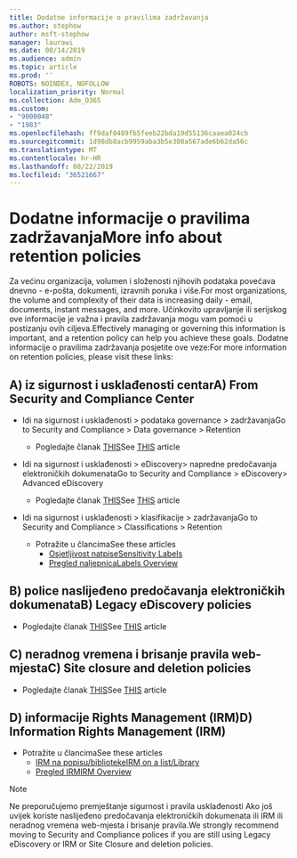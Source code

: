 ```yaml
---
title: Dodatne informacije o pravilima zadržavanja
ms.author: stephow
author: msft-stephow
manager: laurawi
ms.date: 08/14/2019
ms.audience: admin
ms.topic: article
ms.prod: ''
ROBOTS: NOINDEX, NOFOLLOW
localization_priority: Normal
ms.collection: Adm_O365
ms.custom:
- "9000048"
- "1983"
ms.openlocfilehash: ff9daf0489fb5feeb22bda19d55136caaea024cb
ms.sourcegitcommit: 1d98db8acb9959aba3b5e308a567ade6b62da56c
ms.translationtype: MT
ms.contentlocale: hr-HR
ms.lasthandoff: 08/22/2019
ms.locfileid: "36521667"
---
```

# <a name="more-info-about-retention-policies"></a><span data-ttu-id="1b5ac-102">Dodatne informacije o pravilima zadržavanja</span><span class="sxs-lookup"><span data-stu-id="1b5ac-102">More info about retention policies</span></span>

<span data-ttu-id="1b5ac-103">Za većinu organizacija, volumen i složenosti njihovih podataka povećava dnevno - e-pošta, dokumenti, izravnih poruka i više.</span><span class="sxs-lookup"><span data-stu-id="1b5ac-103">For most organizations, the volume and complexity of their data is increasing daily - email, documents, instant messages, and more.</span></span> <span data-ttu-id="1b5ac-104">Učinkovito upravljanje ili serijskog ove informacije je važna i pravila zadržavanja mogu vam pomoći u postizanju ovih ciljeva.</span><span class="sxs-lookup"><span data-stu-id="1b5ac-104">Effectively managing or governing this information is important, and a retention policy can help you achieve these goals.</span></span> <span data-ttu-id="1b5ac-105">Dodatne informacije o pravilima zadržavanja posjetite ove veze:</span><span class="sxs-lookup"><span data-stu-id="1b5ac-105">For more information on retention policies, please visit these links:</span></span>

## <a name="a-from-security-and-compliance-center"></a><span data-ttu-id="1b5ac-106">A) iz sigurnost i usklađenosti centar</span><span class="sxs-lookup"><span data-stu-id="1b5ac-106">A) From Security and Compliance Center</span></span>

- <span data-ttu-id="1b5ac-107">Idi na sigurnost i usklađenosti > podataka governance > zadržavanja</span><span class="sxs-lookup"><span data-stu-id="1b5ac-107">Go to Security and Compliance > Data governance > Retention</span></span>
  - <span data-ttu-id="1b5ac-108">Pogledajte članak [THIS](https://docs.microsoft.com/office365/securitycompliance/retention-policies)</span><span class="sxs-lookup"><span data-stu-id="1b5ac-108">See [THIS](https://docs.microsoft.com/office365/securitycompliance/retention-policies) article</span></span>

- <span data-ttu-id="1b5ac-109">Idi na sigurnost i usklađenosti > eDiscovery> napredne predočavanja elektroničkih dokumenata</span><span class="sxs-lookup"><span data-stu-id="1b5ac-109">Go to Security and Compliance > eDiscovery> Advanced eDiscovery</span></span> 
  - <span data-ttu-id="1b5ac-110">Pogledajte članak [THIS](https://docs.microsoft.com/office365/securitycompliance/ediscovery-cases)</span><span class="sxs-lookup"><span data-stu-id="1b5ac-110">See [THIS](https://docs.microsoft.com/office365/securitycompliance/ediscovery-cases) article</span></span>

- <span data-ttu-id="1b5ac-111">Idi na sigurnost i usklađenosti > klasifikacije > zadržavanja</span><span class="sxs-lookup"><span data-stu-id="1b5ac-111">Go to Security and Compliance > Classifications > Retention</span></span>
  - <span data-ttu-id="1b5ac-112">Potražite u člancima</span><span class="sxs-lookup"><span data-stu-id="1b5ac-112">See these articles</span></span>
    - [<span data-ttu-id="1b5ac-113">Osjetljivost natpise</span><span class="sxs-lookup"><span data-stu-id="1b5ac-113">Sensitivity Labels</span></span>](https://docs.microsoft.com/office365/securitycompliance/sensitivity-labels)
    - [<span data-ttu-id="1b5ac-114">Pregled naljepnica</span><span class="sxs-lookup"><span data-stu-id="1b5ac-114">Labels Overview</span></span>](https://docs.microsoft.com/office365/securitycompliance/labels)

## <a name="b-legacy-ediscovery-policies"></a><span data-ttu-id="1b5ac-115">B) police naslijeđeno predočavanja elektroničkih dokumenata</span><span class="sxs-lookup"><span data-stu-id="1b5ac-115">B) Legacy eDiscovery policies</span></span>

- <span data-ttu-id="1b5ac-116">Pogledajte članak [THIS](https://support.office.com/article/Set-up-an-eDiscovery-Center-in-SharePoint-Online-A18F8975-AA7F-43B4-A7D6-001D14744D8E)</span><span class="sxs-lookup"><span data-stu-id="1b5ac-116">See [THIS](https://support.office.com/article/Set-up-an-eDiscovery-Center-in-SharePoint-Online-A18F8975-AA7F-43B4-A7D6-001D14744D8E) article</span></span>

## <a name="c-site-closure-and-deletion-policies"></a><span data-ttu-id="1b5ac-117">C) neradnog vremena i brisanje pravila web-mjesta</span><span class="sxs-lookup"><span data-stu-id="1b5ac-117">C) Site closure and deletion policies</span></span>

- <span data-ttu-id="1b5ac-118">Pogledajte članak [THIS](https://support.office.com/article/Use-policies-for-site-closure-and-deletion-A8280D82-27FD-48C5-9ADF-8A5431208BA5)</span><span class="sxs-lookup"><span data-stu-id="1b5ac-118">See [THIS](https://support.office.com/article/Use-policies-for-site-closure-and-deletion-A8280D82-27FD-48C5-9ADF-8A5431208BA5) article</span></span>  

## <a name="d-information-rights-management-irm"></a><span data-ttu-id="1b5ac-119">D) informacije Rights Management (IRM)</span><span class="sxs-lookup"><span data-stu-id="1b5ac-119">D) Information Rights Management (IRM)</span></span>

- <span data-ttu-id="1b5ac-120">Potražite u člancima</span><span class="sxs-lookup"><span data-stu-id="1b5ac-120">See these articles</span></span>
  - [<span data-ttu-id="1b5ac-121">IRM na popisu/biblioteke</span><span class="sxs-lookup"><span data-stu-id="1b5ac-121">IRM on a list/Library</span></span>](https://support.office.com/article/apply-information-rights-management-to-a-list-or-library-3bdb5c4e-94fc-4741-b02f-4e7cc3c54aa1)
  - [<span data-ttu-id="1b5ac-122">Pregled IRM</span><span class="sxs-lookup"><span data-stu-id="1b5ac-122">IRM Overview</span></span>](https://support.office.com/article/create-and-apply-information-management-policies-eb501fe9-2ef6-4150-945a-65a6451ee9e9)

> [!Note]
> <span data-ttu-id="1b5ac-123">Ne preporučujemo premještanje sigurnost i pravila usklađenosti Ako još uvijek koriste naslijeđeno predočavanja elektroničkih dokumenata ili IRM ili neradnog vremena web-mjesta i brisanje pravila.</span><span class="sxs-lookup"><span data-stu-id="1b5ac-123">We strongly recommend moving to Security and Compliance polices if you are still using Legacy eDiscovery or IRM or Site Closure and deletion policies.</span></span>
